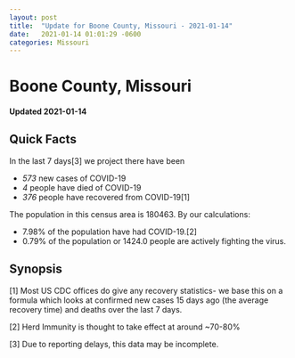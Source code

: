 ```yaml
---
layout: post
title:  "Update for Boone County, Missouri - 2021-01-14"
date:   2021-01-14 01:01:29 -0600
categories: Missouri
---
```


# Boone County, Missouri
#### Updated 2021-01-14

## Quick Facts

In the last 7 days[3] we project there have been
- *573* new cases of COVID-19
- *4* people have died of COVID-19
- *376* people have recovered from COVID-19[1]

The population in this census area is 180463. By our calculations:
- 7.98% of the population have had COVID-19.[2]
- 0.79% of the population or 1424.0 people are actively fighting the virus.

## Synopsis




[1] Most US CDC offices do give any recovery statistics- we base this on a formula which looks at confirmed new cases
15 days ago (the average recovery time) and deaths over the last 7 days.

[2] Herd Immunity is thought to take effect at around ~70-80%

[3] Due to reporting delays, this data may be incomplete.
 
    